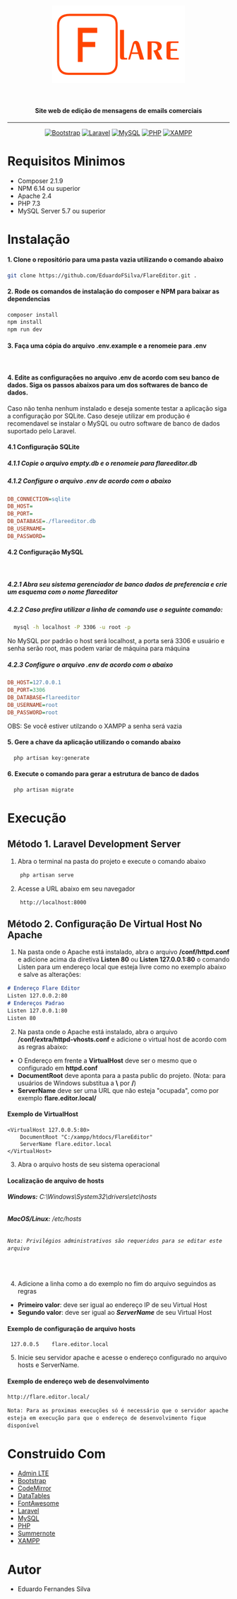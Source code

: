 <div align="center">

![LogoFlare](https://raw.githubusercontent.com/EduardoFSilva/FlareEditor/main/public/img/logo-flare.png)

</div>
<br>
<h4 align="center">Site web de edição de mensagens de emails comerciais</h4>

<hr/>

<div align="center">

[![Bootstrap](https://img.shields.io/badge/Bootstrap%204.6-%23563D7C.svg?style=for-the-badge&logo=bootstrap&logoColor=white)](https://getbootstrap.com)
[![Laravel](https://img.shields.io/badge/laravel%208.75-%23FF2D20.svg?style=for-the-badge&logo=laravel&logoColor=white)](https://laravel.com/)
[![MySQL](https://img.shields.io/badge/MySQL%20>=5.7-008CC1?style=for-the-badge&logo=mysql&logoColor=white)](https://www.mysql.com)
[![PHP](https://img.shields.io/badge/php%207.3.31-%23777BB4.svg?style=for-the-badge&logo=php&logoColor=white)](https://www.php.net)
[![XAMPP](https://img.shields.io/badge/xampp%207.3.31-F54A2A?style=for-the-badge&logo=xampp&logoColor=white)](https://www.apachefriends.org/pt_br/index.html)

</div>

# **Requisitos Minimos**

*   Composer 2.1.9
*   NPM 6.14 ou superior
*   Apache 2.4
*   PHP 7.3
*   MySQL Server 5.7 ou superior

# **Instalação**



#### 1.   Clone o repositório para uma pasta vazia utilizando o comando abaixo
```bash
git clone https://github.com/EduardoFSilva/FlareEditor.git .
```
#### 2.   Rode os comandos de instalação do composer e NPM para baixar as dependencias
```bash
composer install
npm install
npm run dev
```
#### 3.   Faça uma cópia do arquivo **.env.example** e a renomeie para **.env**
<br>

#### 4.   Edite as configurações no arquivo .env de acordo com seu banco de dados. Siga os passos abaixos para um dos softwares de banco de dados. 
Caso não tenha nenhum instalado e deseja somente testar a aplicação siga a configuração por SQLite. Caso deseje utilizar em produção é recomendavel se instalar o MySQL ou outro software de banco de dados suportado pelo Laravel.

#### 4.1 **Configuração SQLite**

##### 4.1.1 Copie o arquivo **empty.db** e o renomeie para **flareeditor.db**

##### 4.1.2 Configure o arquivo .env de acordo com o abaixo

```ini
DB_CONNECTION=sqlite
DB_HOST=
DB_PORT=
DB_DATABASE=./flareeditor.db
DB_USERNAME=
DB_PASSWORD=
```

#### 4.2 **Configuração MySQL**
<br>

##### 4.2.1 Abra seu sistema gerenciador de banco dados de preferencia e crie um esquema com o nome **flareeditor**

##### 4.2.2 Caso prefira utilizar a linha de comando use o seguinte comando:

```bash
  mysql -h localhost -P 3306 -u root -p
```
No MySQL por padrão o host será localhost, a porta será 3306 e usuário e senha serão root, mas podem variar de máquina para máquina

##### 4.2.3 Configure o arquivo .env de acordo com o abaixo

```ini
DB_HOST=127.0.0.1
DB_PORT=3306
DB_DATABASE=flareeditor
DB_USERNAME=root
DB_PASSWORD=root
```
OBS: Se você estiver utilzando o XAMPP a senha será vazia

#### 5.    Gere a chave da aplicação utilizando o comando abaixo
```bash
  php artisan key:generate
```
#### 6.    Execute o comando para gerar a estrutura de banco de dados
```bash
  php artisan migrate
```
# **Execução**
## Método 1. Laravel Development Server
1. Abra o terminal na pasta do projeto e execute o comando abaixo
```bash
    php artisan serve
```
2. Acesse a URL abaixo em seu navegador
```
    http://localhost:8000
```

## Método 2. Configuração De Virtual Host No Apache
1. Na pasta onde o Apache está instalado, abra o arquivo <span>**/**</span>**conf/httpd.conf** e adicione acima da diretiva **Listen 80** ou **Listen 127.0.0.1:80** o comando Listen para um endereço local que esteja livre como no exemplo abaixo e salve as alterações:
```markdown
# Endereço Flare Editor
Listen 127.0.0.2:80
# Endereços Padrao
Listen 127.0.0.1:80 
Listen 80 
```
2. Na pasta onde o Apache está instalado, abra o arquivo <span>**/**</span>**conf/extra/httpd-vhosts.conf** e adicione o virtual host de acordo com as regras abaixo:
* O Endereço em frente a **VirtualHost** deve ser o mesmo que o configurado em **httpd.conf**
* **DocumentRoot** deve aponta para a pasta public do projeto. (Nota: para usuários de Windows substitua a **\\** por **/**)
* **ServerName** deve ser uma URL que não esteja "ocupada", como por exemplo **flare.editor.local/**
#### Exemplo de VirtualHost
```
<VirtualHost 127.0.0.5:80>
    DocumentRoot "C:/xampp/htdocs/FlareEditor"
    ServerName flare.editor.local
</VirtualHost>
```

3. Abra o arquivo hosts de seu sistema operacional
#### Localização de arquivo de hosts
###### **Windows:** C:\Windows\System32\drivers\etc\hosts
###### **MacOS/Linux:** <span>/</span>etc/hosts
###### `Nota: Privilégios administrativos são requeridos para se editar este arquivo`
<br>

4. Adicione a linha como a do exemplo no fim do arquivo seguindos as regras
* **Primeiro valor**: deve ser igual ao endereço IP de seu Virtual Host
* **Segundo valor**: deve ser igual ao ***ServerName*** de seu Virtual Host
#### Exemplo de configuração de arquivo hosts
```
 127.0.0.5    flare.editor.local
```


5.    Inicie seu servidor apache e acesse o endereço configurado no arquivo hosts e ServerName.
#### Exemplo de endereço web de desenvolvimento
```
http://flare.editor.local/
```
`Nota: Para as proximas execuções só é necessário que o servidor apache esteja em execução para que o endereço de desenvolvimento fique disponível`

# **Construido Com**
* [Admin LTE](https://adminlte.io/)
* [Bootstrap](https://getbootstrap.com)
* [CodeMirror](https://codemirror.net/)
* [DataTables](https://datatables.net/)
* [FontAwesome](https://fontawesome.com/)
* [Laravel](https://laravel.com/)
* [MySQL](https://www.mysql.com)
* [PHP](https://www.php.net)
* [Summernote](https://summernote.org/)
* [XAMPP](https://www.apachefriends.org/pt_br/index.html)

# **Autor**
* Eduardo Fernandes Silva

